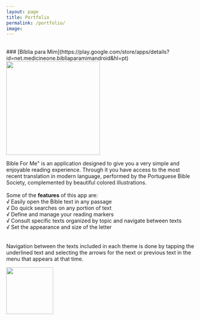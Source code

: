 ```yaml
---
layout: page
title: Portfolio
permalink: /portfolio/
image:
---
```

<br>
### [Bíblia para Mim](https://play.google.com/store/apps/details?id=net.medicineone.bibliaparamimandroid&hl=pt)

<img width="250" src="{{site.baseurl}}/images/biblia_para_mim.png">

Bible For Me" is an application designed to give you a very simple and enjoyable reading experience. Through it you have access to the most recent translation in modern language, performed by the Portuguese Bible Society, complemented by beautiful colored illustrations.
<br>
<br>
Some of the <strong>features</strong> of this app are:
<br>
√ Easily open the Bible text in any passage
<br>
√ Do quick searches on any portion of text
<br>
√ Define and manage your reading markers
<br>
√ Consult specific texts organized by topic and navigate between texts
<br>
√ Set the appearance and size of the letter
<br>
<br>
<br>
Navigation between the texts included in each theme is done by tapping the underlined text and selecting the arrows for the next or previous text in the menu that appears at that time.

[<img width="125" src="{{site.baseurl}}/images/google-play-badge-biblia-para-mim.png">](https://play.google.com/store/apps/details?id=net.medicineone.bibliaparamimandroid&hl=en)
